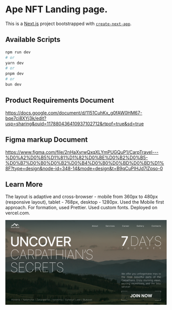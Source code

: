 # Ape NFT Landing page.

This is a [Next.js](https://nextjs.org/) project bootstrapped with [`create-next-app`](https://github.com/vercel/next.js/tree/canary/packages/create-next-app).

## Available Scripts

```bash
npm run dev
# or
yarn dev
# or
pnpm dev
# or
bun dev
```

## Product Requirements Document

https://docs.google.com/document/d/1151CuhKx_g0fAW0HM67-bqe7ci8XYj3k/edit?usp=sharing&ouid=117880436410937102712&rtpof=true&sd=true

## Figma markup Document

https://www.figma.com/file/2nHaXyrwQxqXLYmPUGQuP1/CarpTravel---%D0%A2%D0%B5%D1%81%D1%82%D0%BE%D0%B2%D0%B5-%D0%B7%D0%B0%D0%B2%D0%B4%D0%B0%D0%BD%D0%BD%D1%8F?type=design&node-id=348-14&mode=design&t=B9qCuPIHJd7lZpso-0

## Learn More

The layout is adaptive and cross-browser - mobile from 360px to 480px
(responsive layout), tablet - 768px, desktop - 1280px. Used the Mobile first
approach. For formation, used Prettier. Used custom fonts. Deployed on vercel.com.

![Og-image](https://github.com/darynakarmazin/carp-travel/raw/main/src/app/og-image/og-image.png)
